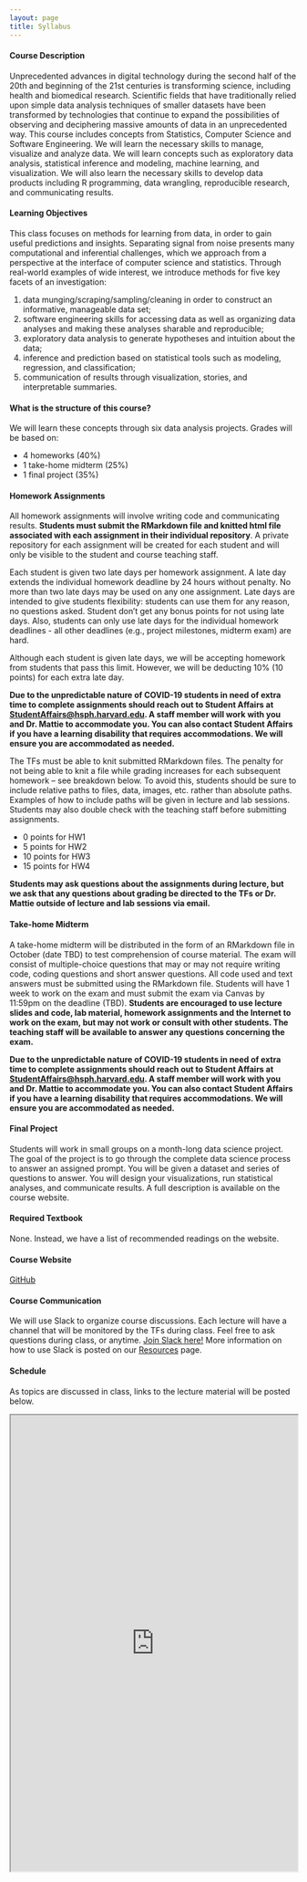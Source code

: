 ```yaml
---
layout: page
title: Syllabus
---
```


#### Course Description
Unprecedented advances in digital technology during the second half of the 20th and beginning of the 21st centuries is transforming science, including health and biomedical research. Scientific fields that have traditionally relied upon simple data analysis techniques of smaller datasets have been transformed by technologies that continue to expand the possibilities of observing and deciphering massive amounts of data in an unprecedented way. This course includes concepts from Statistics, Computer Science and Software Engineering. We will learn the necessary skills to manage, visualize and analyze data. We will learn concepts such as exploratory data analysis, statistical inference and modeling, machine learning, and visualization. We will also learn the necessary skills to develop data products including R programming, data wrangling, reproducible research, and communicating results.


#### Learning Objectives
This class focuses on methods for learning from data, in order to gain useful predictions and insights. Separating signal from noise presents many computational and inferential challenges, which we approach from a perspective at the interface of computer science and statistics. Through real-world examples of wide interest, we introduce methods for five key facets of an investigation:
1) data munging/scraping/sampling/cleaning in order to construct an informative, manageable data set;
2) software engineering skills for accessing data as well as organizing data analyses and making these analyses sharable and reproducible;
3) exploratory data analysis to generate hypotheses and intuition about the data;
4) inference and prediction based on statistical tools such as modeling, regression, and classification;
5) communication of results through visualization, stories, and interpretable summaries.


#### What is the structure of this course?
We will learn these concepts through six data analysis projects. Grades will be based on:

* 4 homeworks (40%)
* 1 take-home midterm (25%)
* 1 final project (35%)


#### Homework Assignments
All homework assignments will involve writing code and communicating results. **Students must submit the RMarkdown file and knitted html file associated with each assignment in their individual repository**. A private repository for each assignment will be created for each student and will only be visible to the student and course teaching staff. 

Each student is given two late days per homework assignment. A late day extends the individual homework deadline by 24 hours without penalty. No more than two late days may be used on any one assignment. Late days are intended to give students flexibility: students can use them for any reason, no questions asked. Student don’t get any bonus points for not using late days. Also, students can only use late days for the individual homework deadlines - all other deadlines (e.g., project milestones, midterm exam) are hard.

Although each student is given late days, we will be accepting homework from students that pass this limit. However, we will be deducting 10% (10 points) for each extra late day.

**Due to the unpredictable nature of COVID-19 students in need of extra time to complete assignments should reach out to Student Affairs at StudentAffairs@hsph.harvard.edu. A staff member will work with you and Dr. Mattie to accommodate you. You can also contact Student Affairs if you have a learning disability that requires accommodations. We will ensure you are accommodated as needed.**

The TFs must be able to knit submitted RMarkdown files. The penalty for not being able to knit a file while grading increases for each subsequent homework – see breakdown below. To avoid this, students should be sure to include relative paths to files, data, images, etc. rather than absolute paths. Examples of how to include paths will be given in lecture and lab sessions. Students may also double check with the teaching staff before submitting assignments. 

* 0 points for HW1
* 5 points for HW2
* 10 points for HW3
* 15 points for HW4

**Students may ask questions about the assignments during lecture, but we ask that any questions about grading be directed to the TFs or Dr. Mattie outside of lecture and lab sessions via email.**

#### Take-home Midterm
A take-home midterm will be distributed in the form of an RMarkdown file in October (date TBD) to test comprehension of course material. The exam will consist of multiple-choice questions that may or may not require writing code, coding questions and short answer questions. All code used and text answers must be submitted using the RMarkdown file. Students will have 1 week to work on the exam and must submit the exam via Canvas by 11:59pm on the deadline (TBD). **Students are encouraged to use lecture slides and code, lab material, homework assignments and the Internet to work on the exam, but may not work or consult with other students. The teaching staff will be available to answer any questions concerning the exam.** 

**Due to the unpredictable nature of COVID-19 students in need of extra time to complete assignments should reach out to Student Affairs at StudentAffairs@hsph.harvard.edu. A staff member will work with you and Dr. Mattie to accommodate you. You can also contact Student Affairs if you have a learning disability that requires accommodations. We will ensure you are accommodated as needed.**

#### Final Project 
Students will work in small groups on a month-long data science project. The goal of the project is to go through the complete data science process to answer an assigned prompt. You will be given a dataset and series of questions to answer. You will design your visualizations, run statistical analyses, and communicate results. A full description is available on the course website.

#### Required Textbook
None. Instead, we have a list of recommended readings on the website.

#### Course Website
[GitHub](http://coredatascience.github.io/)

#### Course Communication
We will use Slack to organize course discussions. Each lecture will have a channel that
will be monitored by the TFs during class. Feel free to ask questions during class, or anytime. [Join Slack here!](https://join.slack.com/t/bst2192022/shared_invite/zt-1dyho6m46-s3TQ2RV5W8t_YZ0TDMGvvA) More information on how to use Slack is posted on our [Resources](http://coredatascience.github.io/pages/resources.html) page.

#### Schedule 

As topics are discussed in class, links to the lecture material will be posted below.

<iframe src="https://docs.google.com/spreadsheets/d/1Aj5WOGL08EE9EJoHZWCXSf3ZCFGeDzKf/edit?usp=sharing&ouid=106994225020831515723&rtpof=true&sd=true" width="100%" height="800"></iframe>
